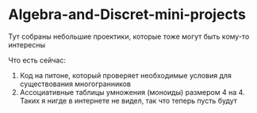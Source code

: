 # Algebra-and-Discret-mini-projects
Тут собраны небольшие проектики, которые тоже могут быть кому-то интересны

Что есть сейчас:

1) Код на питоне, который проверяет необходимые условия для существования многогранников
2) Ассоциативные таблицы умножения (моноиды) размером 4 на 4. Таких я нигде в интернете не видел, так что теперь пусть будут


